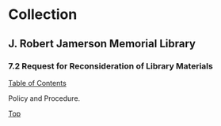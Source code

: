[0]: /README.md
[7.2]: request-for-reconsideration-of-library-materials.md

# Collection
## J. Robert Jamerson Memorial Library
### 7.2 Request for Reconsideration of Library Materials
[Table of Contents][0]

Policy and Procedure.

[Top][7.2]
